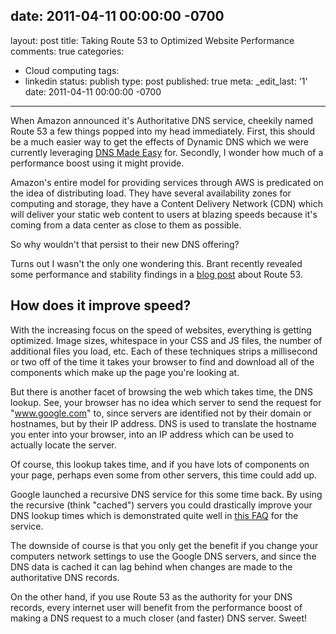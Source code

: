 date: 2011-04-11 00:00:00 -0700
---
layout: post
title: Taking Route 53 to Optimized Website Performance
comments: true
categories:
- Cloud computing
tags:
- linkedin
status: publish
type: post
published: true
meta:
  _edit_last: '1'
date: 2011-04-11 00:00:00 -0700
---
When Amazon announced it's Authoritative DNS service, cheekily named Route 53 a few things popped into my head immediately.  First, this should be a much easier way to get the effects of Dynamic DNS which we were currently leveraging <a href="http://www.dnsmadeeasy.com/">DNS Made Easy</a> for.  Secondly, I wonder how much of a performance boost using it might provide.
<!--more-->

Amazon's entire model for providing services through AWS is predicated on the idea of distributing load.  They have several availability zones for computing and storage, they have a Content Delivery Network (CDN) which will deliver your static web content to users at blazing speeds because it's coming from a data center as close to them as possible.

So why wouldn't that persist to their new DNS offering?

Turns out I wasn't the only one wondering this.  Brant recently revealed some performance and stability findings in a <a href="http://x-pose.org/2011/02/amazon-route-53-benchmark-comparisons/">blog post</a> about Route 53.

<h2>How does it improve speed?</h2>
With the increasing focus on the speed of websites, everything is getting optimized.  Image sizes, whitespace in your CSS and JS files, the number of additional files you load, etc.  Each of these techniques strips a millisecond or two off of the time it takes your browser to find and download all of the components which make up the page you're looking at.

But there is another facet of browsing the web which takes time, the DNS lookup.  See, your browser has no idea which server to send the request for "www.google.com" to, since servers are identified not by their domain or hostnames, but by their IP address.  DNS is used to translate the hostname you enter into your browser, into an IP address which can be used to actually locate the server.

Of course, this lookup takes time, and if you have lots of components on your page, perhaps even some from other servers, this time could add up.

Google launched a recursive DNS service for this some time back.  By using the recursive (think "cached") servers you could drastically improve your DNS lookup times which is demonstrated quite well in <a href="http://code.google.com/speed/public-dns/docs/performance.html">this FAQ</a> for the service.

The downside of course is that you only get the benefit if you change your computers network settings to use the Google DNS servers, and since the DNS data is cached it can lag behind when changes are made to the authoritative DNS records.

On the other hand, if you use Route 53 as the authority for your DNS records, every internet user will benefit from the performance boost of making a DNS request to a much closer (and faster) DNS server.  Sweet!
